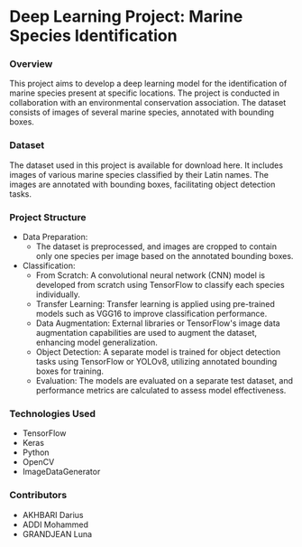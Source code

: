 # Deep Learning Project: Marine Species Identification

### Overview
This project aims to develop a deep learning model for the identification of marine species present at specific locations. The project is conducted in collaboration with an environmental conservation association. The dataset consists of images of several marine species, annotated with bounding boxes.

### Dataset
The dataset used in this project is available for download here. It includes images of various marine species classified by their Latin names. The images are annotated with bounding boxes, facilitating object detection tasks.

### Project Structure
- Data Preparation:
  -   The dataset is preprocessed, and images are cropped to contain only one species per image based on the annotated bounding boxes.
- Classification:
  - From Scratch: A convolutional neural network (CNN) model is developed from scratch using TensorFlow to classify each species individually.
  - Transfer Learning: Transfer learning is applied using pre-trained models such as VGG16 to improve classification performance.
  - Data Augmentation: External libraries or TensorFlow's image data augmentation capabilities are used to augment the dataset, enhancing model generalization.
  - Object Detection: A separate model is trained for object detection tasks using TensorFlow or YOLOv8, utilizing annotated bounding boxes for training.
  - Evaluation: The models are evaluated on a separate test dataset, and performance metrics are calculated to assess model effectiveness.

### Technologies Used
- TensorFlow
- Keras
- Python
- OpenCV
- ImageDataGenerator

### Contributors
- AKHBARI Darius
- ADDI Mohammed
- GRANDJEAN Luna

